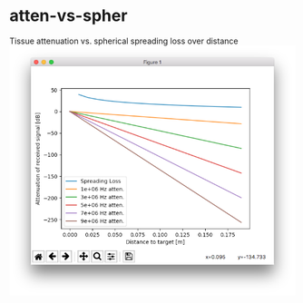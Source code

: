 # atten-vs-spher
Tissue attenuation vs. spherical spreading loss over distance
![Plot](images/plot.png)
